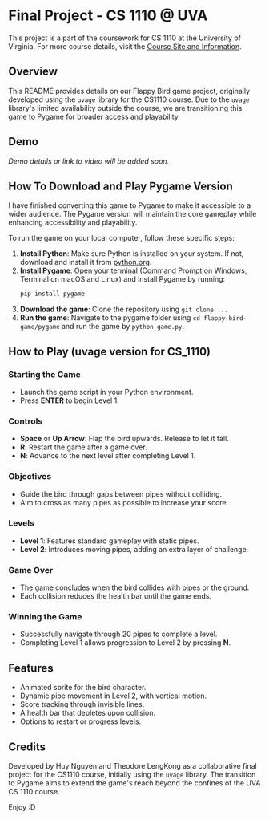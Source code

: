 # Final Project - CS 1110 @ UVA

This project is a part of the coursework for CS 1110 at the University of Virginia. For more course details, visit the [Course Site and Information](https://www.coursicle.com/virginia/courses/CS/1110/).

## Overview

This README provides details on our Flappy Bird game project, originally developed using the `uvage` library for the CS1110 course. Due to the `uvage` library's limited availability outside the course, we are transitioning this game to Pygame for broader access and playability.

## Demo

*Demo details or link to video will be added soon.*

## How To Download and Play Pygame Version

I have finished converting this game to Pygame to make it accessible to a wider audience. The Pygame version will maintain the core gameplay while enhancing accessibility and playability.

To run the game on your local computer, follow these specific steps:

1. **Install Python**: Make sure Python is installed on your system. If not, download and install it from [python.org](https://www.python.org/).
2. **Install Pygame**: Open your terminal (Command Prompt on Windows, Terminal on macOS and Linux) and install Pygame by running:
   ```sh
   pip install pygame
3. **Download the game**: Clone the repository using `git clone ...`
4. **Run the game**: Navigate to the pygame folder using `cd flappy-bird-game/pygame` and run the game by `python game.py`.

## How to Play (uvage version for CS_1110)

### Starting the Game

- Launch the game script in your Python environment.
- Press **ENTER** to begin Level 1.

### Controls

- **Space** or **Up Arrow**: Flap the bird upwards. Release to let it fall.
- **R**: Restart the game after a game over.
- **N**: Advance to the next level after completing Level 1.

### Objectives

- Guide the bird through gaps between pipes without colliding.
- Aim to cross as many pipes as possible to increase your score.

### Levels

- **Level 1**: Features standard gameplay with static pipes.
- **Level 2**: Introduces moving pipes, adding an extra layer of challenge.

### Game Over

- The game concludes when the bird collides with pipes or the ground.
- Each collision reduces the health bar until the game ends.

### Winning the Game

- Successfully navigate through 20 pipes to complete a level.
- Completing Level 1 allows progression to Level 2 by pressing **N**.

## Features

- Animated sprite for the bird character.
- Dynamic pipe movement in Level 2, with vertical motion.
- Score tracking through invisible lines.
- A health bar that depletes upon collision.
- Options to restart or progress levels.

## Credits

Developed by Huy Nguyen and Theodore LengKong as a collaborative final project for the CS1110 course, initially using the `uvage` library. The transition to Pygame aims to extend the game's reach beyond the confines of the UVA CS 1110 course.

Enjoy :D
